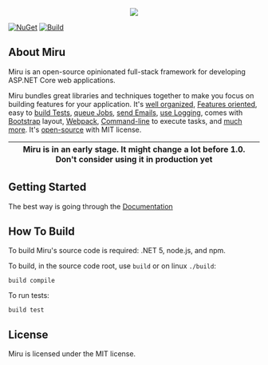 <p align="center">
    <img src="https://mirufx.github.io/Miru-Logo-Text.png" />
</p>

[![NuGet](https://img.shields.io/nuget/vpre/miru.svg)](https://www.nuget.org/packages/miru)
[![Build](https://github.com/MiruFx/Miru/workflows/CI/badge.svg)](https://github.com/MiruFx/Miru/actions?query=workflow%3ACI)

## About Miru

Miru is an open-source opinionated full-stack framework for developing ASP.NET Core web applications.

Miru bundles great libraries and techniques together to make you focus on building features for your application. 
It's [well organized](https://mirufx.github.io/Introduction/SolutionOrganization.html), 
[Features oriented](https://mirufx.github.io/Features/Overview.html),
easy to [build Tests](https://mirufx.github.io/Testing/Overview.html),
[queue Jobs](https://mirufx.github.io/Infrastructure/Queueing.html),
[send Emails](https://mirufx.github.io/Infrastructure/Mailing.html),
[use Logging](https://mirufx.github.io/Infrastructure/Logging.html),
comes with [Bootstrap](https://mirufx.github.io/Frontend/JavascriptCssAssets.html) layout, 
[Webpack](https://mirufx.github.io/Frontend/JavascriptCssAssets.html), 
[Command-line](https://mirufx.github.io/Infrastructure/CommandLine.html) to execute tasks, 
and [much more](https://mirufx.github.io/Introduction/GettingStarted.html). 
It's <a href="https://github.com/MiruFx/Miru" target="_blank">open-source</a> with MIT license.

| Miru is in an early stage. It might change a lot before 1.0. Don't consider using it in production yet |
| --- |

## Getting Started

The best way is going through the [Documentation](https://mirufx.github.io/Introduction/GettingStarted.html)

## How To Build

To build Miru's source code is required: .NET 5, node.js, and npm.

To build, in the source code root, use ```build``` or on linux ```./build```:

```
build compile
```

To run tests:

```
build test
```

## License

Miru is licensed under the MIT license.


